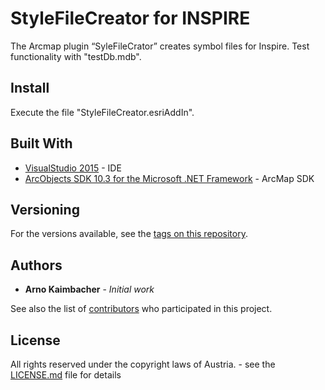 # StyleFileCreator for  INSPIRE

The Arcmap plugin “SyleFileCrator” creates symbol files for Inspire. 
Test functionality with "testDb.mdb".

## Install

Execute the file "StyleFileCreator.esriAddIn".

## Built With

* [VisualStudio 2015](https://www.visualstudio.com/de/) - IDE
* [ArcObjects SDK 10.3 for the Microsoft .NET Framework](http://help.arcgis.com/en/sdk/10.0/arcobjects_net/ao_home.html) - ArcMap SDK

## Versioning

For the versions available, see the [tags on this repository](https://github.com/geolba/StyleFileCreator/tags). 

## Authors

* **Arno Kaimbacher** - *Initial work* 

See also the list of [contributors](https://github.com/geolba/StyleFileCreator/contributors) who participated in this project.

## License

All rights reserved under the copyright laws of Austria. - see the [LICENSE.md](LICENSE.md) file for details
